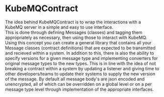 # KubeMQContract
The idea behind KubeMQContract is to wrap the interactions with a KubeMQ server in a simple and easy to use interface.  
This is done through defining Messages (classes) and tagging them appropriately as necessary, then using those to interact with KubeMQ.  Using this concept 
you can create a general library that contains all your Message classes (contract definitions) that are expected to be transmitted and recieved within a system.
In addition to this, there is also the ability to specify versions for a given message type and implementing converters for original message types to the new 
types.  This is in line with the idea of not breaking a contract within a system by updating a listener and giving time to other developers/teams to update 
their systems to supply the new version of the message.  By default all message body's are json encoded and unencrypted, all of which can be overridden on a 
global level or on a per message type level through implementation of the appropriate interfaces.
